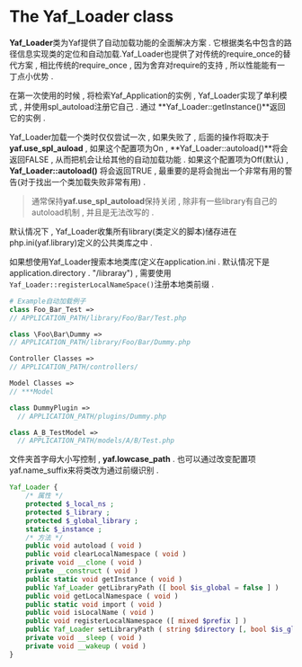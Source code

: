 # The Yaf\_Loader class

**Yaf\_Loader**类为Yaf提供了自动加载功能的全面解决方案 . 它根据类名中包含的路径信息实现类的定位和自动加载.Yaf\_Loader也提供了对传统的require\_once的替代方案 , 相比传统的require\_once , 因为舍弃对require的支持 , 所以性能能有一丁点小优势 .

在第一次使用的时候 , 将检索Yaf\_Application的实例 ,  Yaf\_Loader实现了单利模式 , 并使用spl\_autoload注册它自己 . 通过 **Yaf\_Loader::getInstance\(\)**返回它的实例 .

Yaf\_Loader加载一个类时仅仅尝试一次 , 如果失败了 , 后面的操作将取决于**yaf.use\_spl\_auload** , 如果这个配置项为On , **Yaf\_Loader::autoload\(\)**将会返回FALSE , 从而把机会让给其他的自动加载功能 . 如果这个配置项为Off\(默认\) , **Yaf\_Loader::autoload\(\)** 将会返回TRUE , 最重要的是将会抛出一个非常有用的警告\(对于找出一个类加载失败非常有用\) .

> 通常保持**yaf.use\_spl\_autoload**保持关闭 , 除非有一些library有自己的autoload机制 , 并且是无法改写的 .

默认情况下 , Yaf\_Loader收集所有library\(类定义的脚本\)储存进在php.ini\(yaf.library\)定义的公共类库之中 .

如果想使用Yaf\_Loader搜索本地类库\(定义在application.ini . 默认情况下是application.directory . "/libraray"\) , 需要使用 `Yaf_Loader::registerLocalNameSpace()`注册本地类前缀 .

```php
# Example自动加载例子
class Foo_Bar_Test =>
// APPLICATION_PATH/library/Foo/Bar/Test.php

class \Foo\Bar\Dummy =>
// APPLICATION_PATH/library/Foo/Bar/Dummy.php

Controller Classes =>
// APPLICATION_PATH/controllers/

Model Classes =>
// ***Model

class DummyPlugin =>
  // APPLICATION_PATH/plugins/Dummy.php

class A_B_TestModel =>
  // APPLICATION_PATH/models/A/B/Test.php
```

文件夹首字母大小写控制 , **yaf.lowcase\_path** . 也可以通过改变配置项yaf.name\_suffix来将类改为通过前缀识别 .

```php
Yaf_Loader {
    /* 属性 */
    protected $_local_ns ;
    protected $_library ;
    protected $_global_library ;
    static $_instance ;
    /* 方法 */
    public void autoload ( void )
    public void clearLocalNamespace ( void )
    private void __clone ( void )
    private __construct ( void )
    public static void getInstance ( void )
    public Yaf_Loader getLibraryPath ([ bool $is_global = false ] )
    public void getLocalNamespace ( void )
    public static void import ( void )
    public void isLocalName ( void )
    public void registerLocalNamespace ([ mixed $prefix ] )
    public Yaf_Loader setLibraryPath ( string $directory [, bool $is_global = false ] )
    private void __sleep ( void )
    private void __wakeup ( void )
}
```



